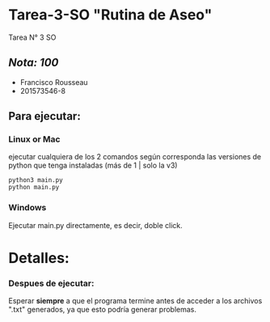 # Tarea-3-SO "Rutina de Aseo"
Tarea N° 3 SO 
  
## *Nota: 100*  
  
* Francisco Rousseau  
* 201573546-8

## Para ejecutar:  
### Linux or Mac
ejecutar cualquiera de los 2 comandos según corresponda las versiones de python que tenga instaladas (más de 1 | solo la v3)
```
python3 main.py
python main.py
```
### Windows
Ejecutar main.py directamente, es decir, doble click.

# **Detalles:** 

### Despues de ejecutar:
Esperar **siempre** a que el programa termine antes de acceder a los archivos ".txt" generados, ya que esto podría generar problemas.

